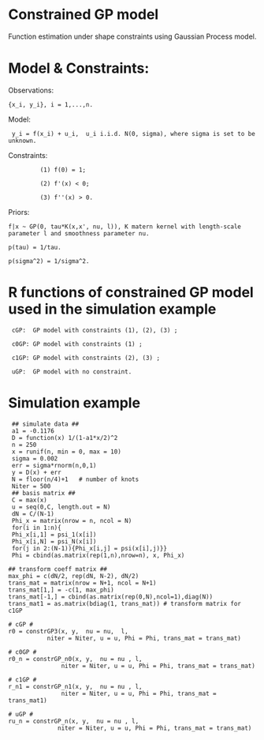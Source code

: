 # Constrained GP model
Function estimation under shape constraints using Gaussian Process model.
# Model & Constraints:

Observations: 
    
    {x_i, y_i}, i = 1,...,n.

Model: 

     y_i = f(x_i) + u_i,  u_i i.i.d. N(0, sigma), where sigma is set to be unknown.

Constraints: 

             (1) f(0) = 1;

             (2) f'(x) < 0;
             
             (3) f''(x) > 0.
             
Priors: 

    f|x ~ GP(0, tau*K(x,x', nu, l)), K matern kernel with length-scale parameter l and smoothness parameter nu.

    p(tau) = 1/tau.
   
    p(sigma^2) = 1/sigma^2.
   
   
# R functions of constrained GP model used in the simulation example 

     cGP:  GP model with constraints (1), (2), (3) ;
     
     c0GP: GP model with constraints (1) ;
     
     c1GP: GP model with constraints (2), (3) ;
     
     uGP:  GP model with no constraint.
     

# Simulation example

  
     ## simulate data ##
     a1 = -0.1176 
     D = function(x) 1/(1-a1*x/2)^2 
     n = 250
     x = runif(n, min = 0, max = 10)
     sigma = 0.002
     err = sigma*rnorm(n,0,1)
     y = D(x) + err
     N = floor(n/4)+1   # number of knots  
     Niter = 500
     ## basis matrix ##
     C = max(x)
     u = seq(0,C, length.out = N)
     dN = C/(N-1)
     Phi_x = matrix(nrow = n, ncol = N)
     for(i in 1:n){
     Phi_x[i,1] = psi_1(x[i])
     Phi_x[i,N] = psi_N(x[i])
     for(j in 2:(N-1)){Phi_x[i,j] = psi(x[i],j)}}
     Phi = cbind(as.matrix(rep(1,n),nrow=n), x, Phi_x)

    ## transform coeff matrix ##
    max_phi = c(dN/2, rep(dN, N-2), dN/2)
    trans_mat = matrix(nrow = N+1, ncol = N+1)
    trans_mat[1,] = -c(1, max_phi)
    trans_mat[-1,] = cbind(as.matrix(rep(0,N),ncol=1),diag(N)) 
    trans_mat1 = as.matrix(bdiag(1, trans_mat)) # transform matrix for c1GP

    # cGP #
    r0 = constrGP3(x, y,  nu = nu,  l,
               niter = Niter, u = u, Phi = Phi, trans_mat = trans_mat)

    # c0GP #
    r0_n = constrGP_n0(x, y,  nu = nu , l,
                   niter = Niter, u = u, Phi = Phi, trans_mat = trans_mat)

    # c1GP #
    r_n1 = constrGP_n1(x, y,  nu = nu , l,
                   niter = Niter, u = u, Phi = Phi, trans_mat = trans_mat1)

    # uGP #
    ru_n = constrGP_n(x, y,  nu = nu , l,
                  niter = Niter, u = u, Phi = Phi, trans_mat = trans_mat)



        



